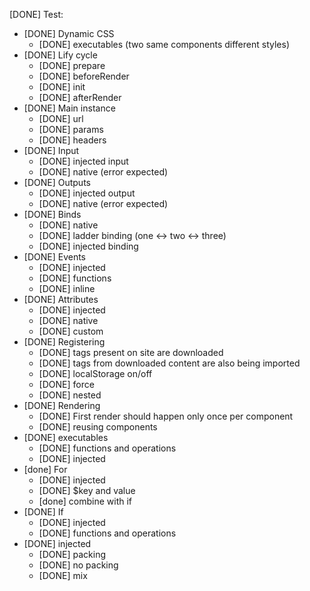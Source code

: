 [DONE] Test:
- [DONE] Dynamic CSS
  - [DONE] executables (two same components different styles)
- [DONE] Lify cycle
  - [DONE] prepare
  - [DONE] beforeRender
  - [DONE] init
  - [DONE] afterRender
- [DONE] Main instance
  - [DONE] url
  - [DONE] params
  - [DONE] headers
- [DONE] Input
  - [DONE] injected input
  - [DONE] native (error expected)
- [DONE] Outputs
  - [DONE] injected output
  - [DONE] native (error expected)
- [DONE] Binds
  - [DONE] native
  - [DONE] ladder binding (one <-> two <-> three)
  - [DONE] injected binding
- [DONE] Events
  - [DONE] injected
  - [DONE] functions
  - [DONE] inline
- [DONE] Attributes
  - [DONE] injected
  - [DONE] native
  - [DONE] custom
- [DONE] Registering
  - [DONE] tags present on site are downloaded
  - [DONE] tags from downloaded content are also being imported
  - [DONE] localStorage on/off
  - [DONE] force
  - [DONE] nested
- [DONE] Rendering
  - [DONE] First render should happen only once per component
  - [DONE] reusing components
- [DONE] executables
  - [DONE] functions and operations
  - [DONE] injected
- [done] For
  - [DONE] injected
  - [DONE] $key and value
  - [done] combine with if
- [DONE] If
  - [DONE] injected
  - [DONE] functions and operations
- [DONE] injected
  - [DONE] packing
  - [DONE] no packing
  - [DONE] mix

